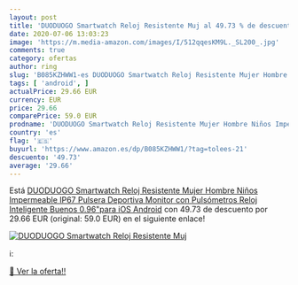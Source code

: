 ```yaml
---
layout: post
title: 'DUODUOGO Smartwatch Reloj Resistente Muj al 49.73 % de descuento'
date: 2020-07-06 13:03:23
image: 'https://m.media-amazon.com/images/I/512qqesKM9L._SL200_.jpg'
comments: true
category: ofertas
author: ring
slug: 'B085KZHWW1-es DUODUOGO Smartwatch Reloj Resistente Mujer Hombre Niños...'
tags: [ 'android', ]
actualPrice: 29.66 EUR
currency: EUR
price: 29.66
comparePrice: 59.0 EUR
prodname: 'DUODUOGO Smartwatch Reloj Resistente Mujer Hombre Niños Impermeable IP67 Pulsera Deportiva Monitor con Pulsómetros Reloj Inteligente Buenos 0.96"para iOS Android'
country: 'es'
flag: '🇪🇸'
buyurl: 'https://www.amazon.es/dp/B085KZHWW1/?tag=tolees-21'
descuento: '49.73'
average: '29.66'
---
```


Está [DUODUOGO Smartwatch Reloj Resistente Mujer Hombre Niños Impermeable IP67 Pulsera Deportiva Monitor con Pulsómetros Reloj Inteligente Buenos 0.96"para iOS Android](https://www.amazon.es/dp/B085KZHWW1/?tag=tolees-21) con 49.73 de descuento por 29.66 EUR (original: 59.0 EUR) en el siguiente enlace!

[![DUODUOGO Smartwatch Reloj Resistente Muj](https://m.media-amazon.com/images/I/512qqesKM9L._SL200_.jpg)](https://www.amazon.es/dp/B085KZHWW1/?tag=tolees-21)

ℹ️:


[🛒 Ver la oferta!!](https://www.amazon.es/dp/B085KZHWW1/?tag=tolees-21)
